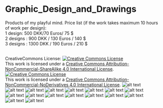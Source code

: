 # Graphic_Design_and_Drawings
Products of my playful mind. 
Price list (if the work takes maximum 10 hours of work per design):
<br/> 1 design: 500 DKK/70 Euros/ 75 $
<br/> 2 designs : 900 DKK / 130 Euros / 140 $
<br/> 3 designs : 1300 DKK / 190 Euros / 210 $


<br/>CreativeCommons License: 
<a rel="license" href="http://creativecommons.org/licenses/by-nc-sa/4.0/"><img alt="Creative Commons License" style="border-width:0" src="https://i.creativecommons.org/l/by-nc-sa/4.0/88x31.png" /></a><br />This work is licensed under a <a rel="license" href="http://creativecommons.org/licenses/by-nc-sa/4.0/">Creative Commons Attribution-NonCommercial-ShareAlike 4.0 International License</a>.
<a rel="license" href="http://creativecommons.org/licenses/by-nc-nd/4.0/"><img alt="Creative Commons License" style="border-width:0" src="https://i.creativecommons.org/l/by-nc-nd/4.0/88x31.png" /></a><br />This work is licensed under a <a rel="license" href="http://creativecommons.org/licenses/by-nc-nd/4.0/">Creative Commons Attribution-NonCommercial-NoDerivatives 4.0 International License</a>.
![alt text](https://github.com/artistworking/Graphic_Design_and_Drawings/blob/master/Ariel_2.png)
![alt text](https://github.com/artistworking/Graphic_Design_and_Drawings/blob/master/Asset%205.png)
![alt text](https://github.com/artistworking/Graphic_Design_and_Drawings/blob/master/Asset%206.png)
![alt text](https://github.com/artistworking/Graphic_Design_and_Drawings/blob/master/Cell_DNA_Histones.png)
![alt text](https://github.com/artistworking/Graphic_Design_and_Drawings/blob/master/DNA_Sequencing.png)
![alt text](https://github.com/artistworking/Graphic_Design_and_Drawings/blob/master/DNA_Translation.png)
![alt text](https://github.com/artistworking/Graphic_Design_and_Drawings/blob/master/ExomeCapture.png)
![alt text](https://github.com/artistworking/Graphic_Design_and_Drawings/blob/master/Inuits.png)
![alt text](https://github.com/artistworking/Graphic_Design_and_Drawings/blob/master/Mutation.png)
![alt text](https://github.com/artistworking/Graphic_Design_and_Drawings/blob/master/PP.png)
![alt text](https://github.com/artistworking/Graphic_Design_and_Drawings/blob/master/Raven.png)
![alt text](https://github.com/artistworking/Graphic_Design_and_Drawings/blob/master/Tree_Cover.jpg)
![alt text](https://github.com/artistworking/Graphic_Design_and_Drawings/blob/master/Virus.png)
![alt text](https://github.com/artistworking/Graphic_Design_and_Drawings/blob/master/Back.png)
![alt text](https://github.com/artistworking/Graphic_Design_and_Drawings/blob/master/Front1.png)
![alt text](https://github.com/artistworking/Graphic_Design_and_Drawings/blob/master/Front2.png)
![alt text](https://github.com/artistworking/Graphic_Design_and_Drawings/blob/master/FrontReflection.png)
